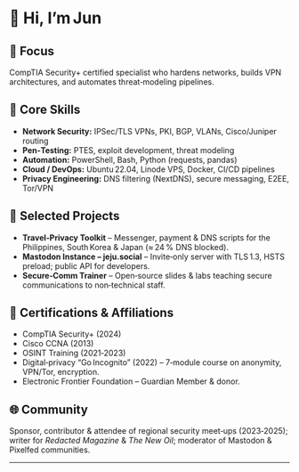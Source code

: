 # 👋 Hi, I’m Jun
## 🎯 Focus
CompTIA Security+ certified specialist who hardens networks, builds VPN architectures, and automates threat‑modeling pipelines.

## 🔧 Core Skills
- **Network Security:** IPSec/TLS VPNs, PKI, BGP, VLANs, Cisco/Juniper routing  
- **Pen‑Testing:** PTES, exploit development, threat modeling  
- **Automation:** PowerShell, Bash, Python (requests, pandas)  
- **Cloud / DevOps:** Ubuntu 22.04, Linode VPS, Docker, CI/CD pipelines  
- **Privacy Engineering:** DNS filtering (NextDNS), secure messaging, E2EE, Tor/VPN  

## 🚀 Selected Projects
- **Travel‑Privacy Toolkit** – Messenger, payment & DNS scripts for the Philippines, South Korea & Japan (≈ 24 % DNS blocked).  
- **Mastodon Instance – jeju.social** – Invite‑only server with TLS 1.3, HSTS preload; public API for developers.  
- **Secure‑Comm Trainer** – Open‑source slides & labs teaching secure communications to non‑technical staff.

## 📜 Certifications & Affiliations
- CompTIA Security+ (2024)  
- Cisco CCNA (2013)  
- OSINT Training (2021‑2023)  
- Digital‑privacy “Go Incognito” (2022) – 7‑module course on anonymity, VPN/Tor, encryption.  
- Electronic Frontier Foundation – Guardian Member & donor.

## 🌐 Community
Sponsor, contributor & attendee of regional security meet‑ups (2023‑2025); writer for *Redacted Magazine* & *The New Oil*; moderator of Mastodon & Pixelfed communities.

---

